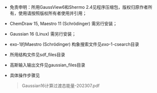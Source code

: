 + 免责申明：所用GaussView6和Shermo 2.4见程序压缩包，版权归原作者所有，使用请按照版权所有者使用并引用；

+ ChemDraw 15, Maestro 11 (Schrödinger) 需另行安装；

+ Gaussian 16 (Linux) 需另行安装；

+ exo-1的Maestro (Schrödinger) 构象搜索文件见*exo*-1-csearch目录

+ 所用结构文件见sdf_files目录

+ 高斯输入输出文件见gaussian_files目录

+ 具体操作步骤见

  > Gaussian16计算过渡态能量-202307.pdf
